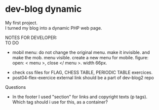 # dev-blog dynamic
My first project. <br>
I turned my blog into a dynamic PHP web page.



NOTES FOR DEVELOPER: <br>
TO DO
- mobil menu: do not change the original menu. make it invisible. and make the mob. menu visible. create a new menu for mobile.  figure: open: < menu >, close </ menu >. width 66px.
  
<!-- - KAPATMA TRUGERI MENU ICINDE OLSUN
MEENU ACILINCA ACMA TRIGERI GORUNMEZ OLSUN : ADD CLASS DISPLAY NONE -->

- check css files for FLAG, CHESS TABLE, PERIODIC TABLE exercices. 
- post04-flex-exercice external link should be a part of dev-blog2 repo


Questions
- In the footer I used "section" for links and copyright texts (p tags).
 Which tag should i use for this, as a container?
